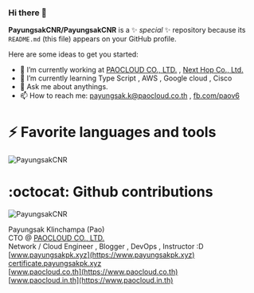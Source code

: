 ### Hi there 👋

**PayungsakCNR/PayungsakCNR** is a ✨ _special_ ✨ repository because its `README.md` (this file) appears on your GitHub profile.

Here are some ideas to get you started:

- 🔭 I’m currently working at [PAOCLOUD CO., LTD.](https://www.paocloud.co.th) , [Next Hop Co., Ltd.](https://www.nexthop.co.th)
- 🌱 I’m currently learning Type Script , AWS , Google cloud , Cisco
- 💬 Ask me about anythings.
- 📫 How to reach me: [payungsak.k@paocloud.co.th](mailto:payungsak.k@paocloud.co.th) , [fb.com/paov6](https://fb.com/paov6)

# ⚡ Favorite languages and tools

<img src="https://github-readme-stats.vercel.app/api/top-langs/?username=PayungsakCNR&hide=css,html,powershell,elm,php&show_icons=true&count_private=true&theme=algolia&layout=compact" alt="PayungsakCNR" />

# :octocat: Github contributions

<img src="https://github-readme-stats.vercel.app/api?username=PayungsakCNR&show_icons=true&count_private=true&theme=algolia" alt="PayungsakCNR" />



Payungsak Klinchampa (Pao) <br/>
CTO @ [PAOCLOUD CO., LTD.](https://www.paocloud.co.th) <br/>
Network / Cloud Engineer , Blogger , DevOps , Instructor :D <br/>
[www.payungsakpk.xyz](https://www.payungsakpk.xyz) <br/>
[certificate.payungsakpk.xyz](https://certificate.payungsakpk.xyz) <br/>
[www.paocloud.co.th](https://www.paocloud.co.th) <br/>
[www.paocloud.in.th](https://www.paocloud.in.th) <br/>
